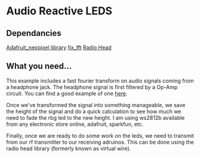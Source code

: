 Audio Reactive LEDS
===================

Dependancies
------------

[Adafruit_neopixel library](https://github.com/adafruit/Adafruit_NeoPixel)
[fix_fft](https://github.com/newshorts/AudioJackFFT/tree/colorshifting/AudioJackFFT/fix_fft)
[Radio Head](http://www.airspayce.com/mikem/arduino/RadioHead/index.html)


What you need...
----------------

This example includes a fast fourier transform on audio signals coming from a headphone jack. The headphone signal is first filtered by a
Op-Amp circuit. You can find a good example of one [here](http://123d.circuits.io/circuits/404587-simple-op-amp-low-pass-filter-for-3-5mm-audio-jack).

Once we've transformed the signal into something manageable, we save the height of the signal and do a quick calculation to see how much we need to
fade the rbg led to the new height. I am using ws2812b available from any electronic store online, adafruit, sparkfun, etc.

Finally, once we are ready to do some work on the leds, we need to transmit from our rf transmitter to our receiving adruinos. This can be done using 
the radio head library (formerly known as virtual wire).

